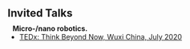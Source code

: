 <h1 id="invited-talks"></h1>

<h2 style="margin: 60px 0px 10px;">Invited Talks</h2>


<h4 style="margin:0 10px 0;">Micro-/nano robotics.</h4>

<ul style="margin:0 0 5px;">
  <li><a href="https://www.ted.com/tedx/events/39036"><autocolor>TEDx: Think Beyond Now, Wuxi China, July 2020</autocolor></a></li>
</ul>

